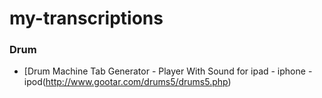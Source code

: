 my-transcriptions
=================
### Drum
- [Drum Machine Tab Generator - Player With Sound for ipad - iphone - ipod(http://www.gootar.com/drums5/drums5.php)
